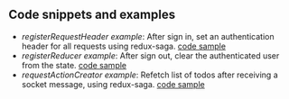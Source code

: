 
## Code snippets and examples
- *registerRequestHeader example*: After sign in, set an authentication header for all requests using redux-saga. [code sample](./snippets/setBearerOnLogin.saga.js)
- *registerReducer example*: After sign out, clear the authenticated user from the state. [code sample](./snippets/reducers.js)
- *requestActionCreator example*: Refetch list of todos after receiving a socket message, using redux-saga. [code sample](./snippets/refetchTodosOnSocket.saga.js)

